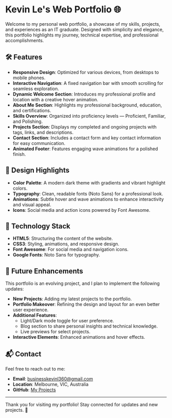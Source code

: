 # Kevin Le's Web Portfolio 🌐

Welcome to my personal web portfolio, a showcase of my skills, projects, and experiences as an IT graduate. Designed with simplicity and elegance, this portfolio highlights my journey, technical expertise, and professional accomplishments.

## 🛠️ Features

- **Responsive Design**: Optimized for various devices, from desktops to mobile phones.
- **Interactive Navigation**: A fixed navigation bar with smooth scrolling for seamless exploration.
- **Dynamic Welcome Section**: Introduces my professional profile and location with a creative hover animation.
- **About Me Section**: Highlights my professional background, education, and certifications.
- **Skills Overview**: Organized into proficiency levels — Proficient, Familiar, and Polishing.
- **Projects Section**: Displays my completed and ongoing projects with tags, links, and descriptions.
- **Contact Section**: Includes a contact form and key contact information for easy communication.
- **Animated Footer**: Features engaging wave animations for a polished finish.

## 🎨 Design Highlights

- **Color Palette**: A modern dark theme with gradients and vibrant highlight colors.
- **Typography**: Clean, readable fonts (Noto Sans) for a professional look.
- **Animations**: Subtle hover and wave animations to enhance interactivity and visual appeal.
- **Icons**: Social media and action icons powered by Font Awesome.

## 📁 Technology Stack

- **HTML5**: Structuring the content of the website.
- **CSS3**: Styling, animations, and responsive design.
- **Font Awesome**: For social media and navigation icons.
- **Google Fonts**: Noto Sans for typography.

## 🚀 Future Enhancements

This portfolio is an evolving project, and I plan to implement the following updates:

- **New Projects**: Adding my latest projects to the portfolio.
- **Portfolio Makeover**: Refining the design and layout for an even better user experience.
- **Additional Features**:
  - Light/Dark mode toggle for user preference.
  - Blog section to share personal insights and technical knowledge.
  - Live previews for select projects.
- **Interactive Elements**: Enhanced animations and hover effects.

## 📬 Contact

Feel free to reach out to me:
- **Email**: [businesskevinl360@gmail.com](mailto:businesskevinl360@gmail.com)
- **Location**: Melbourne, VIC, Australia
- **GitHub**: [My Projects](https://github.com/Kaven101)

---

Thank you for visiting my portfolio! Stay connected for updates and new projects. 🚀
